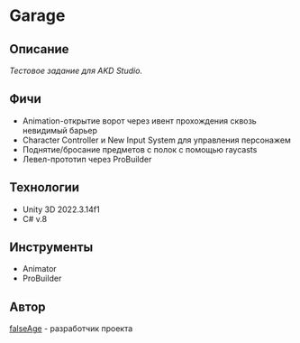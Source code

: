 # Garage

## Описание

*Тестовое задание для AKD Studio.*

## Фичи

<ul>
  <li>Animation-открытие ворот через ивент прохождения сквозь невидимый барьер</li>

  <li>Character Controller и New Input System для управления персонажем</li>

  <li>Поднятие/бросание предметов с полок с помощью raycasts</li>

  <li>Левел-прототип через ProBuilder</li>
</ul>

## Технологии

<ul>
  <li>Unity 3D 2022.3.14f1</li>

  <li>C# v.8</li>
</ul>

## Инструменты

<ul>
  <li>Animator</li>
  
  <li>ProBuilder</li>
</ul>

## Автор
[falseAge](https://github.com/falseAge) - разработчик проекта
